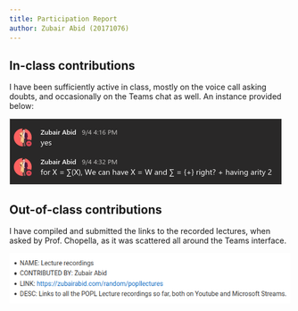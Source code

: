 ```yaml
---
title: Participation Report
author: Zubair Abid (20171076)
---
```


## In-class contributions

I have been sufficiently active in class, mostly on the voice call asking
doubts, and occasionally on the Teams chat as well. An instance provided below:

![contribution](./contribution.png)

## Out-of-class contributions

I have compiled and submitted the links to the recorded lectures, when asked by
Prof. Chopella, as it was scattered all around the Teams interface.

![contribution 2](contribution2.png)
